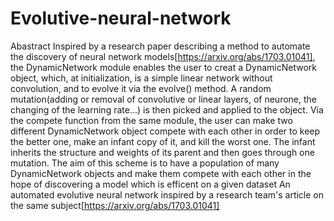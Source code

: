 # Evolutive-neural-network

Abastract
Inspired by a research paper describing a method to automate the discovery of neural network models[https://arxiv.org/abs/1703.01041], the DynamicNetwork module enables the user to 
creat a DynamicNetwork object, which, at initialization, is a simple linear network without convolution, and to evolve it via the evolve() method. A random mutation(adding or
removal of convolutive or linear layers, of neurone, the changing of the learning rate...) is then picked and applied to the object. Via the compete function from the same module,
the user can make two different DynamicNetwork object compete with each other in order to keep the better one, make an infant copy of it, and kill the worst one. The infant 
inherits the structure and weights of its parent and then goes through one mutation. The aim of this scheme is to have a population of many DynamicNetwork objects
and make them compete with each other in the hope of discovering a model which is efficent on a given dataset
An automated evolutive neural network inspired by a research team's article on the same subject[https://arxiv.org/abs/1703.01041]
